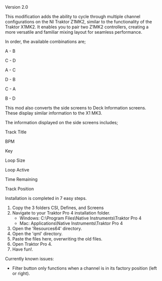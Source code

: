 Version 2.0

This modification adds the ability to cycle through multiple channel configurations on the 
NI Traktor Z1MK2, similar to the functionality of the Traktor X1MK2. It enables you to pair 
two Z1MK2 controllers, creating a more versatile and familiar mixing layout for seamless 
performance.

In order, the available combinations are;

A - B

C - D

A - C

D - B

C - A

B - D       



This mod also converts the side screens to Deck Information screens. These display similar
information to the X1 MK3.

The information displayed on the side screens includes;

Track Title

BPM

Key

Loop Size

Loop Active

Time Remaining

Track Position                                                                                    

																																														

Installation is completed in 7 easy steps.
   1. Copy the 3 folders CSI, Defines, and Screens
   2. Navigate to your Traktor Pro 4 installation folder.
      - Windows: C:\Program Files\Native Instruments\Traktor Pro 4
      - Mac: Applications\Native Instruments\Traktor Pro 4
   3. Open the 'Resources64' directory.
   4. Open the 'qml' directory.
   5. Paste the files here, overwriting the old files.
   6. Open Traktor Pro 4.
   7. Have fun!.


Currently known issues:
   - Filter button only functions when a channel is in its factory position (left or right).
